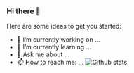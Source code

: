 ### Hi there 👋


Here are some ideas to get you started:

- 🔭 I’m currently working on ...
- 🌱 I’m currently learning ...
- 💬 Ask me about ...
- 📫 How to reach me: ...
![Github stats](https://github-readme-stats.vercel.app/api?username=mansion3058)
